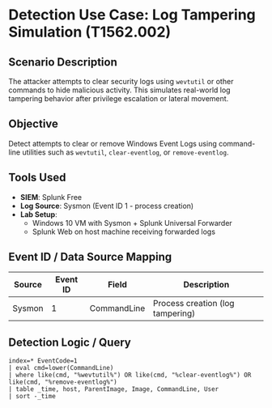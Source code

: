 # Detection Use Case: Log Tampering Simulation (T1562.002)

## Scenario Description
The attacker attempts to clear security logs using `wevtutil` or other commands to hide malicious activity. This simulates real-world log tampering behavior after privilege escalation or lateral movement.

## Objective
Detect attempts to clear or remove Windows Event Logs using command-line utilities such as `wevtutil`, `clear-eventlog`, or `remove-eventlog`.

## Tools Used
- **SIEM**: Splunk Free
- **Log Source**: Sysmon (Event ID 1 - process creation)
- **Lab Setup**:
  - Windows 10 VM with Sysmon + Splunk Universal Forwarder
  - Splunk Web on host machine receiving forwarded logs

## Event ID / Data Source Mapping

| Source  | Event ID | Field       | Description                       |
|---------|----------|-------------|-----------------------------------|
| Sysmon  | 1        | CommandLine | Process creation (log tampering)  |

## Detection Logic / Query

```spl
index=* EventCode=1
| eval cmd=lower(CommandLine)
| where like(cmd, "%wevtutil%") OR like(cmd, "%clear-eventlog%") OR like(cmd, "%remove-eventlog%")
| table _time, host, ParentImage, Image, CommandLine, User
| sort -_time







